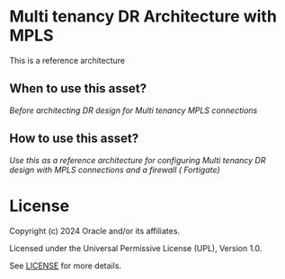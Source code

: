 # Multi tenancy DR Architecture with MPLS 
 
This is a reference architecture
 
## When to use this asset?
 
*Before architecting DR design for Multi tenancy MPLS connections*
 
## How to use this asset?
 
*Use this as a reference architecture for configuring Multi tenancy DR design with MPLS connections and a firewall ( Fortigate)*
 
# License

Copyright (c) 2024 Oracle and/or its affiliates.

Licensed under the Universal Permissive License (UPL), Version 1.0.

See [LICENSE](https://github.com/oracle-devrel/technology-engineering/blob/main/LICENSE) for more details.
